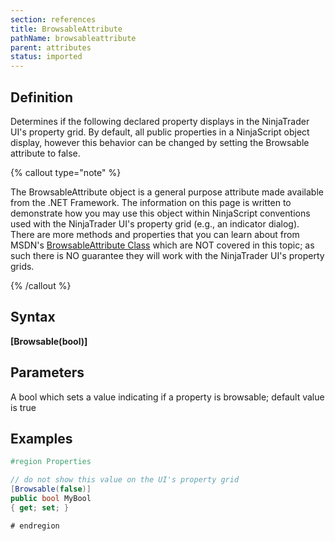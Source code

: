 ```yaml
---
section: references
title: BrowsableAttribute
pathName: browsableattribute
parent: attributes
status: imported
---
```


## Definition

Determines if the following declared property displays in the NinjaTrader UI's property grid. By default, all public properties in a NinjaScript object display, however this behavior can be changed by setting the Browsable attribute to false.

{% callout type="note" %}

The BrowsableAttribute object is a general purpose attribute made available from the .NET Framework. The information on this page is written to demonstrate how you may use this object within NinjaScript conventions used with the NinjaTrader UI's property grid (e.g., an indicator dialog). There are more methods and properties that you can learn about from MSDN's [BrowsableAttribute Class](https://msdn.microsoft.com/en-us/library/system.componentmodel.browsableattribute(v=vs.110).aspx) which are NOT covered in this topic; as such there is NO guarantee they will work with the NinjaTrader UI's property grids.

{% /callout %}

## Syntax

**[Browsable(bool)]**

## Parameters

A bool which sets a value indicating if a property is browsable; default value is true

## Examples

```csharp
#region Properties

// do not show this value on the UI's property grid
[Browsable(false)]
public bool MyBool
{ get; set; }

# endregion
```
